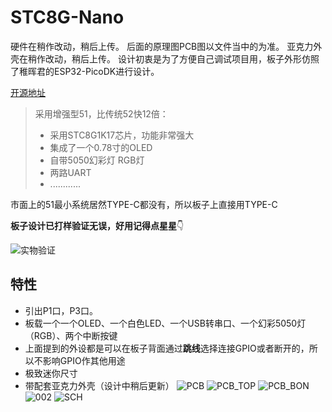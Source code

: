 # STC8G-Nano
硬件在稍作改动，稍后上传。
后面的原理图PCB图以文件当中的为准。
亚克力外壳在稍作改动，稍后上传。
设计初衷是为了方便自己调试项目用，板子外形仿照了稚晖君的ESP32-PicoDK进行设计。

[开源地址](https://github.com/zhou-qi-98/STC8G-Nano)

> 采用增强型51，比传统52快12倍：
>
> * 采用STC8G1K17芯片，功能非常强大
> * 集成了一个0.78寸的OLED
> * 自带5050幻彩灯 RGB灯
> * 两路UART
> * ............

市面上的51最小系统居然TYPE-C都没有，所以板子上直接用TYPE-C

**板子设计已打样验证无误，好用记得点星星**👇

![实物验证](http://youpai.7yunkj.com/halo/5a16aa32cfe035fd4d4df7722abe47b0.jpg)

##  特性

* 引出P1口，P3口。
* 板载一个一个OLED、一个白色LED、一个USB转串口、一个幻彩5050灯（RGB）、两个中断按键
* 上面提到的外设都是可以在板子背面通过**跳线**选择连接GPIO或者断开的，所以不影响GPIO作其他用途
* 极致迷你尺寸
* 带配套亚克力外壳（设计中稍后更新）
![PCB](http://youpai.7yunkj.com/halo/46d77ebb4648a06024f5cb7f8b340af1.png)
![PCB_TOP](http://youpai.7yunkj.com/halo/672f9b23a542473d35d95639cc0442fd.png)
![PCB_BON](http://youpai.7yunkj.com/halo/45ccf15b58ace03be407623a667538fd.png)
![002](http://youpai.7yunkj.com/halo/1d46c8b9aa7e4a8fe7b81443fe075bc9.png)
![SCH](http://youpai.7yunkj.com/halo/c3d9e4610b7c2d5b8e1a818ed093d86e.png)
